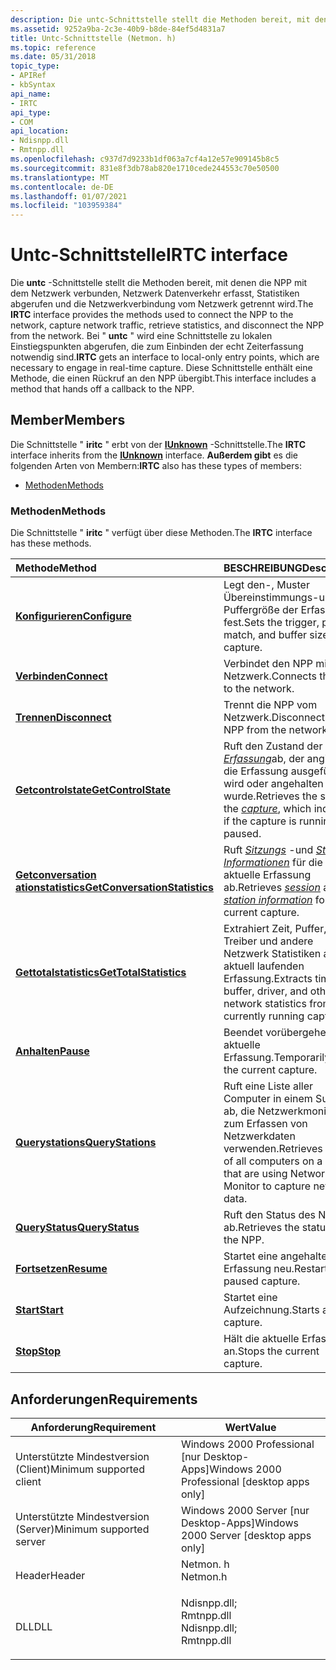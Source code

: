 ```yaml
---
description: Die untc-Schnittstelle stellt die Methoden bereit, mit denen die NPP mit dem Netzwerk verbunden, Netzwerk Datenverkehr erfasst, Statistiken abgerufen und die Netzwerkverbindung vom Netzwerk getrennt wird.
ms.assetid: 9252a9ba-2c3e-40b9-b8de-84ef5d4831a7
title: Untc-Schnittstelle (Netmon. h)
ms.topic: reference
ms.date: 05/31/2018
topic_type:
- APIRef
- kbSyntax
api_name:
- IRTC
api_type:
- COM
api_location:
- Ndisnpp.dll
- Rmtnpp.dll
ms.openlocfilehash: c937d7d9233b1df063a7cf4a12e57e909145b8c5
ms.sourcegitcommit: 831e8f3db78ab820e1710cede244553c70e50500
ms.translationtype: MT
ms.contentlocale: de-DE
ms.lasthandoff: 01/07/2021
ms.locfileid: "103959384"
---
```

# <a name="irtc-interface"></a><span data-ttu-id="d4a7e-103">Untc-Schnittstelle</span><span class="sxs-lookup"><span data-stu-id="d4a7e-103">IRTC interface</span></span>

<span data-ttu-id="d4a7e-104">Die **untc** -Schnittstelle stellt die Methoden bereit, mit denen die NPP mit dem Netzwerk verbunden, Netzwerk Datenverkehr erfasst, Statistiken abgerufen und die Netzwerkverbindung vom Netzwerk getrennt wird.</span><span class="sxs-lookup"><span data-stu-id="d4a7e-104">The **IRTC** interface provides the methods used to connect the NPP to the network, capture network traffic, retrieve statistics, and disconnect the NPP from the network.</span></span> <span data-ttu-id="d4a7e-105">Bei " **untc** " wird eine Schnittstelle zu lokalen Einstiegspunkten abgerufen, die zum Einbinden der echt Zeiterfassung notwendig sind.</span><span class="sxs-lookup"><span data-stu-id="d4a7e-105">**IRTC** gets an interface to local-only entry points, which are necessary to engage in real-time capture.</span></span> <span data-ttu-id="d4a7e-106">Diese Schnittstelle enthält eine Methode, die einen Rückruf an den NPP übergibt.</span><span class="sxs-lookup"><span data-stu-id="d4a7e-106">This interface includes a method that hands off a callback to the NPP.</span></span>

## <a name="members"></a><span data-ttu-id="d4a7e-107">Member</span><span class="sxs-lookup"><span data-stu-id="d4a7e-107">Members</span></span>

<span data-ttu-id="d4a7e-108">Die Schnittstelle " **iritc** " erbt von der [**IUnknown**](/windows/desktop/api/unknwn/nn-unknwn-iunknown) -Schnittstelle.</span><span class="sxs-lookup"><span data-stu-id="d4a7e-108">The **IRTC** interface inherits from the [**IUnknown**](/windows/desktop/api/unknwn/nn-unknwn-iunknown) interface.</span></span> <span data-ttu-id="d4a7e-109">**Außerdem gibt** es die folgenden Arten von Membern:</span><span class="sxs-lookup"><span data-stu-id="d4a7e-109">**IRTC** also has these types of members:</span></span>

-   [<span data-ttu-id="d4a7e-110">Methoden</span><span class="sxs-lookup"><span data-stu-id="d4a7e-110">Methods</span></span>](#methods)

### <a name="methods"></a><span data-ttu-id="d4a7e-111">Methoden</span><span class="sxs-lookup"><span data-stu-id="d4a7e-111">Methods</span></span>

<span data-ttu-id="d4a7e-112">Die Schnittstelle " **iritc** " verfügt über diese Methoden.</span><span class="sxs-lookup"><span data-stu-id="d4a7e-112">The **IRTC** interface has these methods.</span></span>



| <span data-ttu-id="d4a7e-113">Methode</span><span class="sxs-lookup"><span data-stu-id="d4a7e-113">Method</span></span>                                                              | <span data-ttu-id="d4a7e-114">BESCHREIBUNG</span><span class="sxs-lookup"><span data-stu-id="d4a7e-114">Description</span></span>                                                                                                                                             |
|:--------------------------------------------------------------------|:--------------------------------------------------------------------------------------------------------------------------------------------------------|
| [<span data-ttu-id="d4a7e-115">**Konfigurieren**</span><span class="sxs-lookup"><span data-stu-id="d4a7e-115">**Configure**</span></span>](irtc-configure.md)                                 | <span data-ttu-id="d4a7e-116">Legt den-, Muster Übereinstimmungs-und Puffergröße der Erfassung fest.</span><span class="sxs-lookup"><span data-stu-id="d4a7e-116">Sets the trigger, pattern match, and buffer size of the capture.</span></span><br/>                                                                             |
| [<span data-ttu-id="d4a7e-117">**Verbinden**</span><span class="sxs-lookup"><span data-stu-id="d4a7e-117">**Connect**</span></span>](irtc-connect.md)                                     | <span data-ttu-id="d4a7e-118">Verbindet den NPP mit dem Netzwerk.</span><span class="sxs-lookup"><span data-stu-id="d4a7e-118">Connects the NPP to the network.</span></span><br/>                                                                                                             |
| [<span data-ttu-id="d4a7e-119">**Trennen**</span><span class="sxs-lookup"><span data-stu-id="d4a7e-119">**Disconnect**</span></span>](irtc-disconnect.md)                               | <span data-ttu-id="d4a7e-120">Trennt die NPP vom Netzwerk.</span><span class="sxs-lookup"><span data-stu-id="d4a7e-120">Disconnects the NPP from the network.</span></span><br/>                                                                                                        |
| [<span data-ttu-id="d4a7e-121">**Getcontrolstate**</span><span class="sxs-lookup"><span data-stu-id="d4a7e-121">**GetControlState**</span></span>](irtc-getcontrolstate.md)                     | <span data-ttu-id="d4a7e-122">Ruft den Zustand der [*Erfassung*](c.md)ab, der angibt, ob die Erfassung ausgeführt wird oder angehalten wurde.</span><span class="sxs-lookup"><span data-stu-id="d4a7e-122">Retrieves the state of the [*capture*](c.md), which indicates if the capture is running or paused.</span></span><br/>                      |
| [<span data-ttu-id="d4a7e-123">**Getconversation ationstatistics**</span><span class="sxs-lookup"><span data-stu-id="d4a7e-123">**GetConversationStatistics**</span></span>](irtc-getconversationstatistics.md) | <span data-ttu-id="d4a7e-124">Ruft [*Sitzungs*](s.md) -und [*Stations Informationen*](s.md) für die aktuelle Erfassung ab.</span><span class="sxs-lookup"><span data-stu-id="d4a7e-124">Retrieves [*session*](s.md) and [*station information*](s.md) for the current capture.</span></span><br/> |
| [<span data-ttu-id="d4a7e-125">**Gettotalstatistics**</span><span class="sxs-lookup"><span data-stu-id="d4a7e-125">**GetTotalStatistics**</span></span>](irtc-gettotalstatistics.md)               | <span data-ttu-id="d4a7e-126">Extrahiert Zeit, Puffer, Treiber und andere Netzwerk Statistiken aus der aktuell laufenden Erfassung.</span><span class="sxs-lookup"><span data-stu-id="d4a7e-126">Extracts time, buffer, driver, and other network statistics from the currently running capture.</span></span><br/>                                              |
| [<span data-ttu-id="d4a7e-127">**Anhalten**</span><span class="sxs-lookup"><span data-stu-id="d4a7e-127">**Pause**</span></span>](irtc-pause.md)                                         | <span data-ttu-id="d4a7e-128">Beendet vorübergehend die aktuelle Erfassung.</span><span class="sxs-lookup"><span data-stu-id="d4a7e-128">Temporarily stops the current capture.</span></span><br/>                                                                                                       |
| [<span data-ttu-id="d4a7e-129">**Querystations**</span><span class="sxs-lookup"><span data-stu-id="d4a7e-129">**QueryStations**</span></span>](irtc-querystations.md)                         | <span data-ttu-id="d4a7e-130">Ruft eine Liste aller Computer in einem Subnetz ab, die Netzwerkmonitor zum Erfassen von Netzwerkdaten verwenden.</span><span class="sxs-lookup"><span data-stu-id="d4a7e-130">Retrieves a list of all computers on a subnet that are using Network Monitor to capture network data.</span></span><br/>                                        |
| [<span data-ttu-id="d4a7e-131">**QueryStatus**</span><span class="sxs-lookup"><span data-stu-id="d4a7e-131">**QueryStatus**</span></span>](irtc-querystatus.md)                             | <span data-ttu-id="d4a7e-132">Ruft den Status des NPP ab.</span><span class="sxs-lookup"><span data-stu-id="d4a7e-132">Retrieves the status of the NPP.</span></span><br/>                                                                                                             |
| [<span data-ttu-id="d4a7e-133">**Fortsetzen**</span><span class="sxs-lookup"><span data-stu-id="d4a7e-133">**Resume**</span></span>](irtc-resume.md)                                       | <span data-ttu-id="d4a7e-134">Startet eine angehaltene Erfassung neu.</span><span class="sxs-lookup"><span data-stu-id="d4a7e-134">Restarts a paused capture.</span></span><br/>                                                                                                                   |
| [<span data-ttu-id="d4a7e-135">**Start**</span><span class="sxs-lookup"><span data-stu-id="d4a7e-135">**Start**</span></span>](irtc-start.md)                                         | <span data-ttu-id="d4a7e-136">Startet eine Aufzeichnung.</span><span class="sxs-lookup"><span data-stu-id="d4a7e-136">Starts a capture.</span></span><br/>                                                                                                                            |
| [<span data-ttu-id="d4a7e-137">**Stop**</span><span class="sxs-lookup"><span data-stu-id="d4a7e-137">**Stop**</span></span>](irtc-stop.md)                                           | <span data-ttu-id="d4a7e-138">Hält die aktuelle Erfassung an.</span><span class="sxs-lookup"><span data-stu-id="d4a7e-138">Stops the current capture.</span></span><br/>                                                                                                                   |



 

## <a name="requirements"></a><span data-ttu-id="d4a7e-139">Anforderungen</span><span class="sxs-lookup"><span data-stu-id="d4a7e-139">Requirements</span></span>



| <span data-ttu-id="d4a7e-140">Anforderung</span><span class="sxs-lookup"><span data-stu-id="d4a7e-140">Requirement</span></span> | <span data-ttu-id="d4a7e-141">Wert</span><span class="sxs-lookup"><span data-stu-id="d4a7e-141">Value</span></span> |
|-------------------------------------|----------------------------------------------------------------------------------------------------------------------------------------------------------|
| <span data-ttu-id="d4a7e-142">Unterstützte Mindestversion (Client)</span><span class="sxs-lookup"><span data-stu-id="d4a7e-142">Minimum supported client</span></span><br/> | <span data-ttu-id="d4a7e-143">Windows 2000 Professional \[nur Desktop-Apps\]</span><span class="sxs-lookup"><span data-stu-id="d4a7e-143">Windows 2000 Professional \[desktop apps only\]</span></span><br/>                                                                                               |
| <span data-ttu-id="d4a7e-144">Unterstützte Mindestversion (Server)</span><span class="sxs-lookup"><span data-stu-id="d4a7e-144">Minimum supported server</span></span><br/> | <span data-ttu-id="d4a7e-145">Windows 2000 Server \[nur Desktop-Apps\]</span><span class="sxs-lookup"><span data-stu-id="d4a7e-145">Windows 2000 Server \[desktop apps only\]</span></span><br/>                                                                                                     |
| <span data-ttu-id="d4a7e-146">Header</span><span class="sxs-lookup"><span data-stu-id="d4a7e-146">Header</span></span><br/>                   | <dl> <span data-ttu-id="d4a7e-147"><dt>Netmon. h</dt></span><span class="sxs-lookup"><span data-stu-id="d4a7e-147"><dt>Netmon.h</dt></span></span> </dl>                                                                      |
| <span data-ttu-id="d4a7e-148">DLL</span><span class="sxs-lookup"><span data-stu-id="d4a7e-148">DLL</span></span><br/>                      | <dl> <span data-ttu-id="d4a7e-149"><dt>Ndisnpp.dll; </dt> <dt>Rmtnpp.dll</dt></span><span class="sxs-lookup"><span data-stu-id="d4a7e-149"><dt>Ndisnpp.dll; </dt> <dt>Rmtnpp.dll</dt></span></span> </dl> |



 

